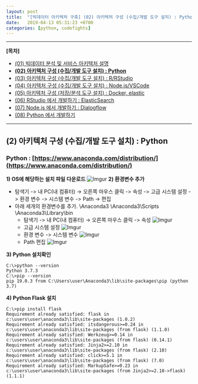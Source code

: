 ```yaml
---
layout: post
title:  "[빅데이터 아키텍처 구축] (02) 아키텍처 구성 (수집/개발 도구 설치) : Python"
date:   2019-04-13 05:31:23 +0700
categories: [python, codefights]
---
```


___

__[목차]__

- [(01) 빅데이터 분석 및 서비스 아키텍처 설명](https://jinseopim.github.io/python/codefights/2019/04/12/firstpost-02.html)
- __[(02) 아키텍처 구성 (수집/개발 도구 설치) : Python](https://jinseopim.github.io/python/codefights/2019/04/12/firstpost-03-00.html)__
- [(03) 아키텍처 구성 (수집/개발 도구 설치) : R/RStudio](https://jinseopim.github.io/r/rstudio/2019/04/12/firstpost-03-01.html)
- [(04) 아키텍처 구성 (수집/개발 도구 설치) : Node.js/VSCode](https://jinseopim.github.io/python/codefights/2019/04/12/firstpost-03-02.html)
- [(05) 아키텍처 구성 (저장/분석 도구 설치) : Docker, elastic](https://jinseopim.github.io/python/codefights/2019/04/12/firstpost-03-03.html)
- [(06) RStudio 에서 개발하기 : ElasticSearch](https://jinseopim.github.io/python/codefights/2019/04/12/firstpost-03-04.html)
- [(07) Node.js 에서 개발하기 : Dialogflow](https://jinseopim.github.io/python/codefights/2019/04/12/firstpost-03-05.html)
- [(08) Python 에서 개발하기](https://jinseopim.github.io/python/codefights/2019/04/12/firstpost-04.html)
___

## (2) 아키텍처 구성 (수집/개발 도구 설치) : Python
### Python : [https://www.anaconda.com/distribution/](https://www.anaconda.com/distribution/)
**1) OS에 해당하는 설치 파일 다운로드**
![Imgur](https://i.imgur.com/ShHwZyq.png)
**2) 환경변수 추가**
- 탐색기 -> 내 PC(내 컴퓨터) -> 오른쪽 마우스 클릭 -> 속성 -> 고급 시스템 설정 -> 환경 변수 -> 시스템 변수 -> Path -> 편집
- 아래 세개의 환경변수를 추가.
\Anaconda3
\Anaconda3\Scripts
\Anaconda3\Library\bin
	- 탐색기 -> 내 PC(내 컴퓨터) -> 오른쪽 마우스 클릭 -> 속성
![Imgur](https://i.imgur.com/PDdOwyx.png)
	- 고급 시스템 설정
![Imgur](https://i.imgur.com/nxem2Pm.png)
	- 환경 변수 -> 시스템 변수
![Imgur](https://i.imgur.com/Jx6NwY1.png)
	- Path 편집
![Imgur](https://i.imgur.com/1yGgRpJ.png)

**3) Python 설치확인**
```console
C:\>python --version
Python 3.7.3
C:\>pip --version
pip 19.0.3 from C:\Users\user\Anaconda3\lib\site-packages\pip (python 3.7)
```

**4) Python Flask 설치**
```console
C:\>pip install flask
Requirement already satisfied: flask in c:\users\user\anaconda3\lib\site-packages (1.0.2)
Requirement already satisfied: itsdangerous>=0.24 in c:\users\user\anaconda3\lib\site-packages (from flask) (1.1.0)
Requirement already satisfied: Werkzeug>=0.14 in c:\users\user\anaconda3\lib\site-packages (from flask) (0.14.1)
Requirement already satisfied: Jinja2>=2.10 in c:\users\user\anaconda3\lib\site-packages (from flask) (2.10)
Requirement already satisfied: click>=5.1 in c:\users\user\anaconda3\lib\site-packages (from flask) (7.0)
Requirement already satisfied: MarkupSafe>=0.23 in c:\users\user\anaconda3\lib\site-packages (from Jinja2>=2.10->flask) (1.1.1)
```
